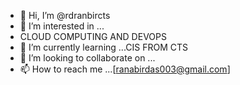 - 👋 Hi, I’m @rdranbircts
- 👀 I’m interested in ...
- CLOUD COMPUTING AND DEVOPS
- 🌱 I’m currently learning ...CIS FROM CTS
- 💞️ I’m looking to collaborate on ...
- 📫 How to reach me ...[ranabirdas003@gmail.com]

<!---
rdranbircts/rdranbircts is a ✨ special ✨ repository because its `README.md` (this file) appears on your GitHub profile.
You can click the Preview link to take a look at your changes.
--->
